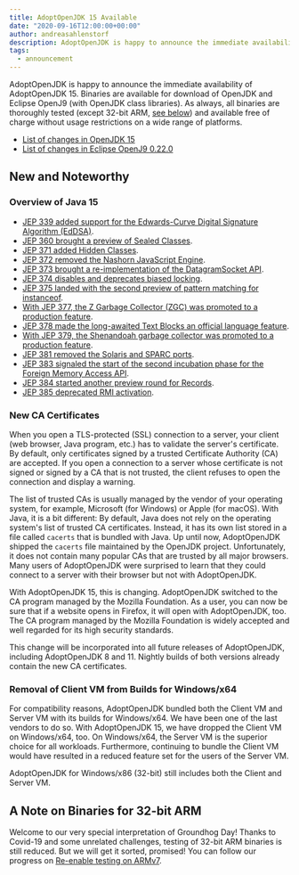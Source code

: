 ```yaml
---
title: AdoptOpenJDK 15 Available
date: "2020-09-16T12:00:00+00:00"
author: andreasahlenstorf
description: AdoptOpenJDK is happy to announce the immediate availability of AdoptOpenJDK 15. Binaries are available for download of OpenJDK and Eclipse OpenJ9 (with OpenJDK class libraries). As always, all binaries are thoroughly tested and available free of charge without usage restrictions on a wide range of platforms.
tags:
  - announcement
---
```


AdoptOpenJDK is happy to announce the immediate availability of AdoptOpenJDK 15. Binaries are available for download of OpenJDK and Eclipse OpenJ9 (with OpenJDK class libraries). As always, all binaries are thoroughly tested (except 32-bit ARM, [see below](#a-note-on-binaries-for-32-bit-arm)) and available free of charge without usage restrictions on a wide range of platforms.

* [List of changes in OpenJDK 15](https://bugs.openjdk.java.net/browse/JDK-8252735?jql=project%20%3D%20JDK%20AND%20fixVersion%20%3D%20%2215%22%20ORDER%20BY%20created%20DESC)
* [List of changes in Eclipse OpenJ9 0.22.0](https://github.com/eclipse/openj9/blob/master/doc/release-notes/0.22/0.22.md)

## New and Noteworthy

### Overview of Java 15

* [JEP 339 added support for the Edwards-Curve Digital Signature Algorithm (EdDSA)](https://openjdk.java.net/jeps/339).
* [JEP 360 brought a preview of Sealed Classes](https://openjdk.java.net/jeps/360).
* [JEP 371 added Hidden Classes](https://openjdk.java.net/jeps/371).
* [JEP 372 removed the Nashorn JavaScript Engine](https://openjdk.java.net/jeps/372).
* [JEP 373 brought a re-implementation of the DatagramSocket API](https://openjdk.java.net/jeps/373).
* [JEP 374 disables and deprecates biased locking](https://openjdk.java.net/jeps/374).
* [JEP 375 landed with the second preview of pattern matching for instanceof](https://openjdk.java.net/jeps/375).
* [With JEP 377, the Z Garbage Collector (ZGC) was promoted to a production feature](https://openjdk.java.net/jeps/377).
* [JEP 378 made the long-awaited Text Blocks an official language feature](https://openjdk.java.net/jeps/378).
* [With JEP 379, the Shenandoah garbage collector was promoted to a production feature](https://openjdk.java.net/jeps/379).
* [JEP 381 removed the Solaris and SPARC ports](https://openjdk.java.net/jeps/381).
* [JEP 383 signaled the start of the second incubation phase for the Foreign Memory Access API](https://openjdk.java.net/jeps/383).
* [JEP 384 started another preview round for Records](https://openjdk.java.net/jeps/384).
* [JEP 385 deprecated RMI activation](https://openjdk.java.net/jeps/385).

### New CA Certificates

When you open a TLS-protected (SSL) connection to a server, your client (web browser, Java program, etc.) has to validate the server's certificate. By default, only certificates signed by a trusted Certificate Authority (CA) are accepted. If you open a connection to a server whose certificate is not signed or signed by a CA that is not trusted, the client refuses to open the connection and display a warning.

The list of trusted CAs is usually managed by the vendor of your operating system, for example, Microsoft (for Windows) or Apple (for macOS). With Java, it is a bit different: By default, Java does not rely on the operating system's list of trusted CA certificates. Instead, it has its own list stored in a file called `cacerts` that is bundled with Java. Up until now, AdoptOpenJDK shipped the `cacerts` file maintained by the OpenJDK project. Unfortunately, it does not contain many popular CAs that are trusted by all major browsers. Many users of AdoptOpenJDK were surprised to learn that they could connect to a server with their browser but not with AdoptOpenJDK.

With AdoptOpenJDK 15, this is changing. AdoptOpenJDK switched to the CA program managed by the Mozilla Foundation. As a user, you can now be sure that if a website opens in Firefox, it will open with AdoptOpenJDK, too. The CA program managed by the Mozilla Foundation is widely accepted and well regarded for its high security standards.

This change will be incorporated into all future releases of AdoptOpenJDK, including AdoptOpenJDK 8 and 11. Nightly builds of both versions already contain the new CA certificates.

### Removal of Client VM from Builds for Windows/x64

For compatibility reasons, AdoptOpenJDK bundled both the Client VM and Server VM with its builds for Windows/x64. We have been one of the last vendors to do so. With AdoptOpenJDK 15, we have dropped the Client VM on Windows/x64, too. On Windows/x64, the Server VM is the superior choice for all workloads. Furthermore, continuing to bundle the Client VM would have resulted in a reduced feature set for the users of the Server VM.

AdoptOpenJDK for Windows/x86 (32-bit) still includes both the Client and Server VM.

## A Note on Binaries for 32-bit ARM<a name="a-note-on-binaries-for-32-bit-arm"></a>

Welcome to our very special interpretation of Groundhog Day! Thanks to Covid-19 and some unrelated challenges, testing of 32-bit ARM binaries is still reduced. But we will get it sorted, promised! You can follow our progress on [Re-enable testing on ARMv7](https://github.com/AdoptOpenJDK/openjdk-build/issues/2078).
